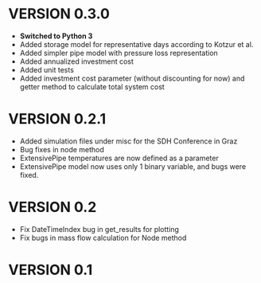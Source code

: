 VERSION 0.3.0
=============

* **Switched to Python 3**
* Added storage model for representative days according to Kotzur et al. 
* Added simpler pipe model with pressure loss representation
* Added annualized investment cost
* Added unit tests
* Added investment cost parameter (without discounting for now) and getter method to calculate total system cost 

VERSION 0.2.1
=============

* Added simulation files under misc for the SDH Conference in Graz
* Bug fixes in node method
* ExtensivePipe temperatures are now defined as a parameter
* ExtensivePipe model now uses only 1 binary variable, and bugs were fixed.

VERSION 0.2
===========

* Fix DateTimeIndex bug in get_results for plotting
* Fix bugs in mass flow calculation for Node method

VERSION 0.1
===========
